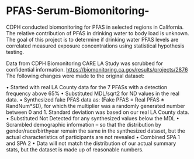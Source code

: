 # PFAS-Serum-Biomonitoring-
CDPH conducted biomonitoring for PFAS in selected regions in California. The relative contribution of PFAS in drinking water to body load is unknown. The goal of this project is to determine if drinking water PFAS levels are correlated measured exposure concentrations using statistical hypothesis testing.

Data from CDPH Biomonitoring CARE LA Study was scrubbed for confidential information. https://biomonitoring.ca.gov/results/projects/2876
The following changes were made to the original dataset:

•	Started with real LA County data for the 7 PFASs with a detection frequency above 65%
•	Substituted MDL/sqrt2 for ND values in the real data.
•	Synthesized fake PFAS data as:  (Fake PFAS = Real PFAS ± RandNum*SD), for which the multiplier was a randomly generated number between 0 and 1. Standard deviation was based on our real LA County data.
•	Substituted Not Detected for any synthesized values below the MDL
•	Scrambled demographic information – so that the distribution by gender/race/birthyear remain the same in the synthesized dataset, but the actual characteristics of participants are not revealed
•	Combined SPA 1 and SPA 2
•	Data will not match the distribution of our actual summary stats, but the dataset is made up of reasonable numbers.

